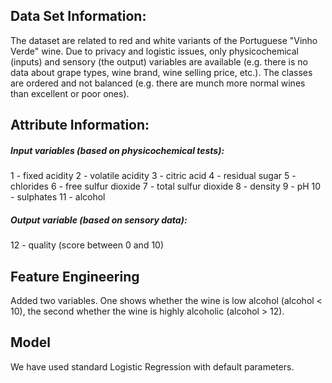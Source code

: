 ## Data Set Information:
The dataset are related to red and white variants of the Portuguese "Vinho Verde" wine. Due to privacy and logistic issues, only physicochemical (inputs) and sensory (the output) variables are available (e.g. there is no data about grape types, wine brand, wine selling price, etc.).
The classes are ordered and not balanced (e.g. there are munch more normal wines than excellent or poor ones).

## Attribute Information:
##### Input variables (based on physicochemical tests):
1 - fixed acidity
2 - volatile acidity
3 - citric acid
4 - residual sugar
5 - chlorides
6 - free sulfur dioxide
7 - total sulfur dioxide
8 - density
9 - pH
10 - sulphates
11 - alcohol
##### Output variable (based on sensory data):
12 - quality (score between 0 and 10)

## Feature Engineering
Added two variables.
One shows whether the wine is low alcohol (alcohol < 10), the second whether the wine is highly alcoholic (alcohol > 12).

## Model
We have used standard Logistic Regression with default parameters.




